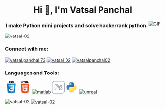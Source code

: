 <h1 align="center">Hi 👋, I'm Vatsal Panchal</h1>

<img align="right" alt="GIF" src="https://images.unsplash.com/photo-1515879218367-8466d910aaa4?ixid=MXwxMjA3fDB8MHxwaG90by1wYWdlfHx8fGVufDB8fHw%3D&ixlib=rb-1.2.1&auto=format&fit=crop&w=1950&q=80"/>

<h3 align="center">I make Python mini projects and solve hackerrank python.</h3>


<p align="left"> <img src="https://komarev.com/ghpvc/?username=vatsal-02&label=Profile%20views&color=0e75b6&style=flat" alt="vatsal-02" /> </p>

<h3 align="left">Connect with me:</h3>
<p align="left">
<a href="https://fb.com/vatsal.panchal.73" target="blank"><img align="center" src="https://cdn.jsdelivr.net/npm/simple-icons@3.0.1/icons/facebook.svg" alt="vatsal.panchal.73" height="30" width="40" /></a>
<a href="https://instagram.com/vatsal_02" target="blank"><img align="center" src="https://cdn.jsdelivr.net/npm/simple-icons@3.0.1/icons/instagram.svg" alt="vatsal_02" height="30" width="40" /></a>
<a href="https://www.hackerrank.com/vatsalpanchal02" target="blank"><img align="center" src="https://cdn.jsdelivr.net/npm/simple-icons@3.0.1/icons/hackerrank.svg" alt="vatsalpanchal02" height="30" width="40" /></a>
</p>

<h3 align="left">Languages and Tools:</h3>
<p align="left"> <a href="https://www.w3schools.com/css/" target="_blank"> <img src="https://raw.githubusercontent.com/devicons/devicon/master/icons/css3/css3-original-wordmark.svg" alt="css3" width="40" height="40"/> </a> <a href="https://www.w3.org/html/" target="_blank"> <img src="https://raw.githubusercontent.com/devicons/devicon/master/icons/html5/html5-original-wordmark.svg" alt="html5" width="40" height="40"/> </a> <a href="https://www.mathworks.com/" target="_blank"> <img src="https://raw.githubusercontent.com/simple-icons/simple-icons/master/icons/mathworks.svg" alt="matlab" width="40" height="40"/> </a> <a href="https://www.photoshop.com/en" target="_blank"> <img src="https://raw.githubusercontent.com/devicons/devicon/master/icons/photoshop/photoshop-line.svg" alt="photoshop" width="40" height="40"/> </a> <a href="https://www.python.org" target="_blank"> <img src="https://raw.githubusercontent.com/devicons/devicon/master/icons/python/python-original.svg" alt="python" width="40" height="40"/> </a> <a href="https://unrealengine.com/" target="_blank"> <img src="https://raw.githubusercontent.com/kenangundogan/fontisto/036b7eca71aab1bef8e6a0518f7329f13ed62f6b/icons/svg/brand/unreal-engine.svg" alt="unreal" width="40" height="40"/> </a> </p>

<p><img align="left" src="https://github-readme-stats.vercel.app/api/top-langs?username=vatsal-02&show_icons=true&locale=en&layout=compact" alt="vatsal-02" /></p>

<p>&nbsp;<img align="center" src="https://github-readme-stats.vercel.app/api?username=vatsal-02&show_icons=true&locale=en" alt="vatsal-02" /></p>
